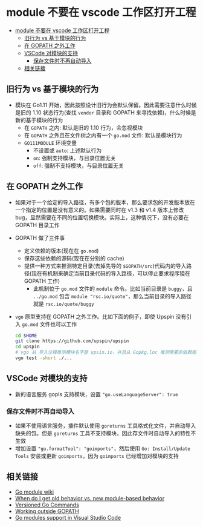 # module 不要在 vscode 工作区打开工程

- [module 不要在 vscode 工作区打开工程](#module-%e4%b8%8d%e8%a6%81%e5%9c%a8-vscode-%e5%b7%a5%e4%bd%9c%e5%8c%ba%e6%89%93%e5%bc%80%e5%b7%a5%e7%a8%8b)
  - [旧行为 vs 基于模块的行为](#%e6%97%a7%e8%a1%8c%e4%b8%ba-vs-%e5%9f%ba%e4%ba%8e%e6%a8%a1%e5%9d%97%e7%9a%84%e8%a1%8c%e4%b8%ba)
  - [在 GOPATH 之外工作](#%e5%9c%a8-gopath-%e4%b9%8b%e5%a4%96%e5%b7%a5%e4%bd%9c)
  - [VSCode 对模块的支持](#vscode-%e5%af%b9%e6%a8%a1%e5%9d%97%e7%9a%84%e6%94%af%e6%8c%81)
    - [保存文件时不再自动导入](#%e4%bf%9d%e5%ad%98%e6%96%87%e4%bb%b6%e6%97%b6%e4%b8%8d%e5%86%8d%e8%87%aa%e5%8a%a8%e5%af%bc%e5%85%a5)
  - [相关链接](#%e7%9b%b8%e5%85%b3%e9%93%be%e6%8e%a5)

## 旧行为 vs 基于模块的行为

- 模块在 Go1.11 开始，因此按照设计旧行为会默认保留。因此需要注意什么时候是旧的 1.10 状态行为(查找 `vendor` 目录和 GOPATH 来寻找依赖)，什么时候是新的基于模块的行为
  - 在 `GOPATH` 之内: 默认是旧的 1.10 行为，会忽视模块
  - 在 `GOPATH` 之外且在文件树之内有一个 `go.mod` 文件: 默认是模块行为
  - `GO111MODULE` 环境变量
    - 不设置或 `auto`: 上述默认行为
    - `on`: 强制支持模块，与目录位置无关
    - `off`: 强制不支持模块，与目录位置无关

## 在 GOPATH 之外工作

- 如果对于一个给定的导入路径，有多个包的版本，那么要求包的开发版本放在一个指定的位置是没有意义的。如果需要同时在 v1.3 和 v1.4 版本上修改 bug，显然需要在不同的位置切换模块。实际上，这种情况下，没有必要在 GOPATH 目录工作
- GOPATH 做了三件事
  - 定义依赖的版本(现在在 `go.mod`)
  - 保存这些依赖的源码(现在在分别的 cache)
  - 提供一种方式来推测特定目录(去掉先导的 `$GOPATH/src`)代码内的导入路径(现在有机制来确定当前目录代码的导入路径，可以停止要求程序猿在 GOPATH 工作)
    - 此机制位于 `go.mod` 文件的 `module` 命令。比如当前目录是 `buggy`，且 `../go.mod` 包含 `module "rsc.io/quote"`，那么当前目录的导入路径就是 `rsc.io/quote/buggy`
- `vgo` 原型支持在 GOPATH 之外工作。比如下面的例子，即使 Upspin 没有引入 `go.mod` 文件也可以工作

  ```sh
  cd $HOME
  git clone https://github.com/upspin/upspin
  cd upspin
  # vgo 从 导入注释推测模块名字是 upsin.io，并且从 Gopkg.loc 推测需要的依赖版本
  vgo test -short ./...
  ```

## VSCode 对模块的支持

- 新的语言服务 gopls 支持模块，设置 `"go.useLanguageServer": true`

### 保存文件时不再自动导入

- 如果不使用语言服务，插件默认使用 `goreturns` 工具格式化文件，并自动导入缺失的包。但是 `goreturns` 工具不支持模块，因此存文件时自动导入的特性不生效
- 增加设置 `"go.formatTool": "goimports"`，然后使用 `Go: Install/Update Tools` 安装或更新 `goimports`，因为 `goimports` 已经增加对模块的支持

## 相关链接

- [Go module wiki](https://github.com/golang/go/wiki/Modules)
- [When do I get old behavior vs. new module-based behavior](https://github.com/golang/go/wiki/Modules#when-do-i-get-old-behavior-vs-new-module-based-behavior)
- [Versioned Go Commands](https://research.swtch.com/vgo-cmd)
- [Working outside GOPATH](https://research.swtch.com/vgo-cmd#working_outside_gopath)
- [Go modules support in Visual Studio Code](https://github.com/Microsoft/vscode-go/wiki/Go-modules-support-in-Visual-Studio-Code)
